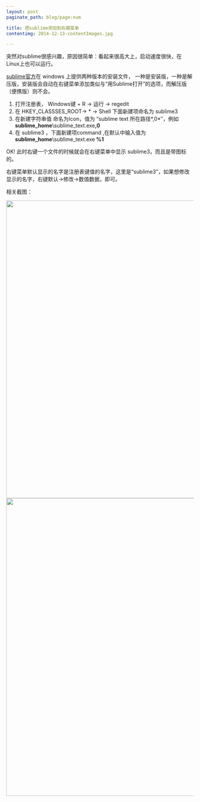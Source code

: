 ```yaml
---
layout: post
paginate_path: blog/page:num

title: 把sublime添加到右键菜单
contentimg: 2014-12-13-contentImages.jpg

---
```


突然对sublime很感兴趣，原因很简单：看起来很高大上，启动速度很快，在Linux上也可以运行。  

[sublime官方](http://www.sublimetext.com/2)在 windows 上提供两种版本的安装文件，
一种是安装版，一种是解压版，安装版会自动在右键菜单添加类似与“用Sublime打开”的选项，而解压版（便携版）则不会。  

<!--break-->

1. 打开注册表， Windows键 + R → 运行 → regedit
2. 在 HKEY_CLASSSES_ROOT→ * → Shell 下面新建项命名为 sublime3
3. 在新建字符串值 命名为Icon，值为 “sublime text 所在路径*,0*″，例如 <b>sublime_home</b>\sublime_text.exe<b>,0</b>
4. 在 sublime3 ，下面新建项command ,在默认中输入值为 <b>sublime_home</b>\sublime_text.exe<b> %1</b>

OK! 此时右键一个文件的时候就会在右键菜单中显示 sublime3，而且是带图标的。

右键菜单默认显示的名字是注册表键值的名字，这里是“sublime3”，如果想修改显示的名字，右键默认->修改->数值数据，即可。

相关截图：

<img src="{{ site.contentImgPath }}2014-12-13-sublime-regedit1.jpg" style="width:800px" >

<img src="{{ site.contentImgPath }}2014-12-13-sublime-regedit2.jpg" style="width:800px" >



